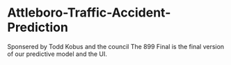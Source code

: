 # Attleboro-Traffic-Accident-Prediction
Sponsered by Todd Kobus and the council
The 899 Final is the final version of our predictive model and the UI. 
